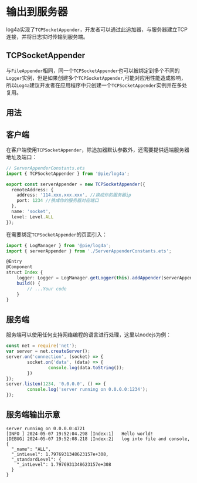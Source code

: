 # 输出到服务器

log4a实现了`TCPSocketAppender`，开发者可以通过此追加器，与服务器建立TCP连接，并将日志实时传输到服务端。

## TCPSocketAppender

与`FileAppender`相同，同一个`TCPSocketAppender`也可以被绑定到多个不同的`Logger`实例，但是如果创建多个`TCPSocketAppender`,可能对应用性能造成影响，所以`Log4a`建议开发者在应用程序中只创建一个`TCPSocketAppender`实例并在多处复用。

## 用法

## 客户端

在客户端使用`TCPSocketAppender`，除追加器默认参数外，还需要提供远端服务器地址及端口：

```ts
// ServerAppenderConstants.ets
import { TCPSocketAppender } from '@pie/log4a';

export const serverAppender = new TCPSocketAppender({
  remoteAddress: {
    address: '114.xxx.xxx.xxx', //换成你的服务器ip
    port: 1234 //换成你的服务器对应端口
  },
  name: 'socket',
  level: Level.ALL
});
```

在需要绑定`TCPSocketAppender`的页面引入：

```ts
import { LogManager } from '@pie/log4a';
import { serverAppender } from './ServerAppenderConstants.ets';

@Entry
@Component
struct Index {
    logger: Logger = LogManager.getLogger(this).addAppender(serverAppender);
    build() {
        // ...Your code
    }
}
```

## 服务端

服务端可以使用任何支持网络编程的语言进行处理，这里以nodejs为例：

```js
const net = require('net');
var server = net.createServer();
server.on('connection', (socket) => {
        socket.on('data', (data) => {
                console.log(data.toString());
        })
});
server.listen(1234, '0.0.0.0', () => {
        console.log('server running on 0.0.0.0:1234');
});
```

## 服务端输出示意

```
server running on 0.0.0.0:4721
[INFO ]	2024-05-07 19:52:04.298	[Index:1]	Hello world!
[DEBUG]	2024-05-07 19:52:08.218	[Index:2]	log into file and console, 
{
  "_name": "ALL",
  "_intLevel": 1.7976931348623157e+308,
  "_standardLevel": {
    "_intLevel": 1.7976931348623157e+308
  }
}
```